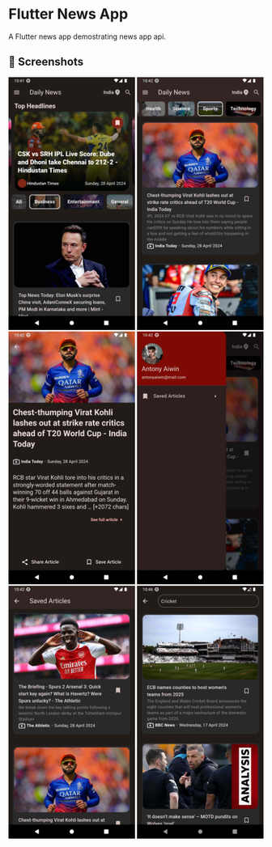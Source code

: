 # Flutter News App

A Flutter news app demostrating news app api.

## 📱 Screenshots

<img src="screenshots/screenshot_1.jpg" height="500em"/> <img src="screenshots/screenshot_2.jpg" height="500em"/> <img src="screenshots/screenshot_3.jpg" height="500em"/> <img src="screenshots/screenshot_4.jpg" height="500em"/> <img src="screenshots/screenshot_5.jpg" height="500em"/> <img src="screenshots/screenshot_6.jpg" height="500em"/>

